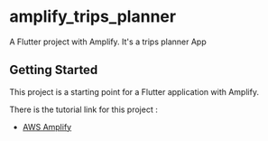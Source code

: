 # amplify_trips_planner

A Flutter project with Amplify. It's a trips planner App

## Getting Started

This project is a starting point for a Flutter application with Amplify.

There is the tutorial link for this project : 

- [AWS Amplify](https://aws.amazon.com/fr/getting-started/hands-on/build-flutter-mobile-app-part-one/)
